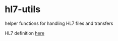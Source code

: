# hl7-utils
helper functions for handling HL7 files and transfers

HL7 definition [here](https://hl7-definition.caristix.com/v2/)
